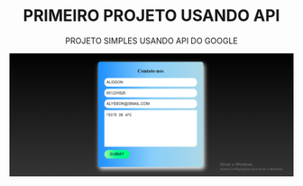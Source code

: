 <h1 align="center">PRIMEIRO PROJETO USANDO API</h1>

<p align="center">PROJETO SIMPLES USANDO API DO GOOGLE</p>

![](./assets/Captura%20de%20tela%202024-08-04%20212319.png)


